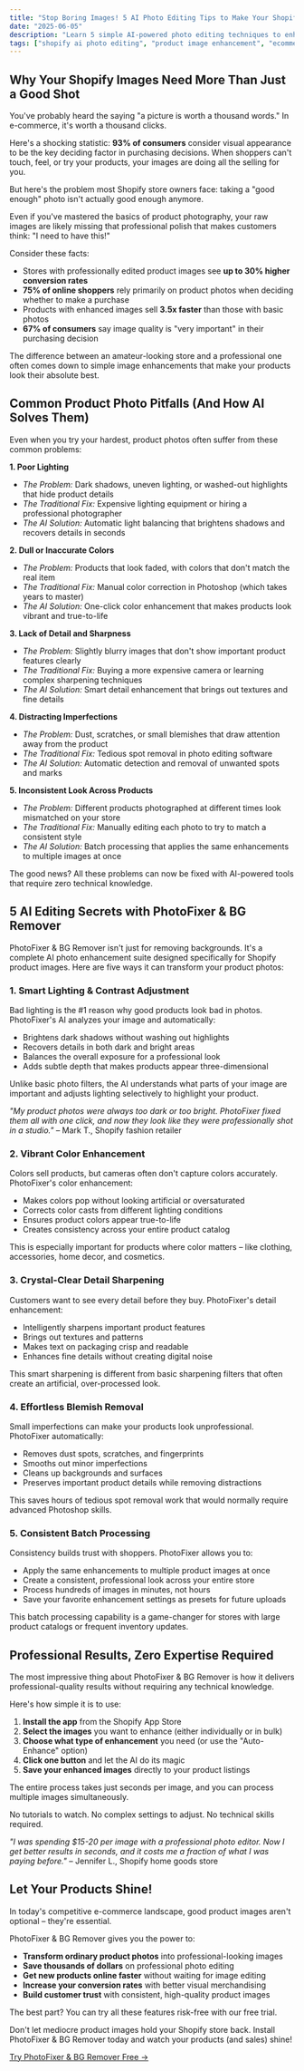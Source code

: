 ```yaml
---
title: "Stop Boring Images! 5 AI Photo Editing Tips to Make Your Shopify Products Pop"
date: "2025-06-05"
description: "Learn 5 simple AI-powered photo editing techniques to enhance your Shopify product images, making them more attractive and professional without any hassle."
tags: ["shopify ai photo editing", "product image enhancement", "ecommerce photo tips", "ai image editor shopify", "improve product photos"]
---
```


## Why Your Shopify Images Need More Than Just a Good Shot

You've probably heard the saying "a picture is worth a thousand words." In e-commerce, it's worth a thousand clicks.

Here's a shocking statistic: **93% of consumers** consider visual appearance to be the key deciding factor in purchasing decisions. When shoppers can't touch, feel, or try your products, your images are doing all the selling for you.

But here's the problem most Shopify store owners face: taking a "good enough" photo isn't actually good enough anymore.

Even if you've mastered the basics of product photography, your raw images are likely missing that professional polish that makes customers think: "I need to have this!"

Consider these facts:

- Stores with professionally edited product images see **up to 30% higher conversion rates**
- **75% of online shoppers** rely primarily on product photos when deciding whether to make a purchase
- Products with enhanced images sell **3.5x faster** than those with basic photos
- **67% of consumers** say image quality is "very important" in their purchasing decision

The difference between an amateur-looking store and a professional one often comes down to simple image enhancements that make your products look their absolute best.

## Common Product Photo Pitfalls (And How AI Solves Them)

Even when you try your hardest, product photos often suffer from these common problems:

**1. Poor Lighting**
- *The Problem:* Dark shadows, uneven lighting, or washed-out highlights that hide product details
- *The Traditional Fix:* Expensive lighting equipment or hiring a professional photographer
- *The AI Solution:* Automatic light balancing that brightens shadows and recovers details in seconds

**2. Dull or Inaccurate Colors**
- *The Problem:* Products that look faded, with colors that don't match the real item
- *The Traditional Fix:* Manual color correction in Photoshop (which takes years to master)
- *The AI Solution:* One-click color enhancement that makes products look vibrant and true-to-life

**3. Lack of Detail and Sharpness**
- *The Problem:* Slightly blurry images that don't show important product features clearly
- *The Traditional Fix:* Buying a more expensive camera or learning complex sharpening techniques
- *The AI Solution:* Smart detail enhancement that brings out textures and fine details

**4. Distracting Imperfections**
- *The Problem:* Dust, scratches, or small blemishes that draw attention away from the product
- *The Traditional Fix:* Tedious spot removal in photo editing software
- *The AI Solution:* Automatic detection and removal of unwanted spots and marks

**5. Inconsistent Look Across Products**
- *The Problem:* Different products photographed at different times look mismatched on your store
- *The Traditional Fix:* Manually editing each photo to try to match a consistent style
- *The AI Solution:* Batch processing that applies the same enhancements to multiple images at once

The good news? All these problems can now be fixed with AI-powered tools that require zero technical knowledge.

## 5 AI Editing Secrets with PhotoFixer & BG Remover

PhotoFixer & BG Remover isn't just for removing backgrounds. It's a complete AI photo enhancement suite designed specifically for Shopify product images. Here are five ways it can transform your product photos:

### 1. Smart Lighting & Contrast Adjustment

Bad lighting is the #1 reason why good products look bad in photos. PhotoFixer's AI analyzes your image and automatically:

- Brightens dark shadows without washing out highlights
- Recovers details in both dark and bright areas
- Balances the overall exposure for a professional look
- Adds subtle depth that makes products appear three-dimensional

Unlike basic photo filters, the AI understands what parts of your image are important and adjusts lighting selectively to highlight your product.

*"My product photos were always too dark or too bright. PhotoFixer fixed them all with one click, and now they look like they were professionally shot in a studio."* – Mark T., Shopify fashion retailer

### 2. Vibrant Color Enhancement

Colors sell products, but cameras often don't capture colors accurately. PhotoFixer's color enhancement:

- Makes colors pop without looking artificial or oversaturated
- Corrects color casts from different lighting conditions
- Ensures product colors appear true-to-life
- Creates consistency across your entire product catalog

This is especially important for products where color matters – like clothing, accessories, home decor, and cosmetics.

### 3. Crystal-Clear Detail Sharpening

Customers want to see every detail before they buy. PhotoFixer's detail enhancement:

- Intelligently sharpens important product features
- Brings out textures and patterns
- Makes text on packaging crisp and readable
- Enhances fine details without creating digital noise

This smart sharpening is different from basic sharpening filters that often create an artificial, over-processed look.

### 4. Effortless Blemish Removal

Small imperfections can make your products look unprofessional. PhotoFixer automatically:

- Removes dust spots, scratches, and fingerprints
- Smooths out minor imperfections
- Cleans up backgrounds and surfaces
- Preserves important product details while removing distractions

This saves hours of tedious spot removal work that would normally require advanced Photoshop skills.

### 5. Consistent Batch Processing

Consistency builds trust with shoppers. PhotoFixer allows you to:

- Apply the same enhancements to multiple product images at once
- Create a consistent, professional look across your entire store
- Process hundreds of images in minutes, not hours
- Save your favorite enhancement settings as presets for future uploads

This batch processing capability is a game-changer for stores with large product catalogs or frequent inventory updates.

## Professional Results, Zero Expertise Required

The most impressive thing about PhotoFixer & BG Remover is how it delivers professional-quality results without requiring any technical knowledge.

Here's how simple it is to use:

1. **Install the app** from the Shopify App Store
2. **Select the images** you want to enhance (either individually or in bulk)
3. **Choose what type of enhancement** you need (or use the "Auto-Enhance" option)
4. **Click one button** and let the AI do its magic
5. **Save your enhanced images** directly to your product listings

The entire process takes just seconds per image, and you can process multiple images simultaneously.

No tutorials to watch. No complex settings to adjust. No technical skills required.

*"I was spending $15-20 per image with a professional photo editor. Now I get better results in seconds, and it costs me a fraction of what I was paying before."* – Jennifer L., Shopify home goods store

## Let Your Products Shine!

In today's competitive e-commerce landscape, good product images aren't optional – they're essential.

PhotoFixer & BG Remover gives you the power to:

- **Transform ordinary product photos** into professional-looking images
- **Save thousands of dollars** on professional photo editing
- **Get new products online faster** without waiting for image editing
- **Increase your conversion rates** with better visual merchandising
- **Build customer trust** with consistent, high-quality product images

The best part? You can try all these features risk-free with our free trial.

Don't let mediocre product images hold your Shopify store back. Install PhotoFixer & BG Remover today and watch your products (and sales) shine!

[Try PhotoFixer & BG Remover Free →](https://apps.shopify.com/photofixer-bg-remover)
